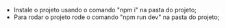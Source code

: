 * Instale o projeto usando o comando "npm i" na pasta do projeto;
* Para rodar o projeto rode o comando "npm run dev" na pasta do projeto;